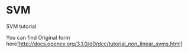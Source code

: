 # SVM
SVM tutorial

You can find Original form here[http://docs.opencv.org/3.1.0/d0/dcc/tutorial_non_linear_svms.html]

